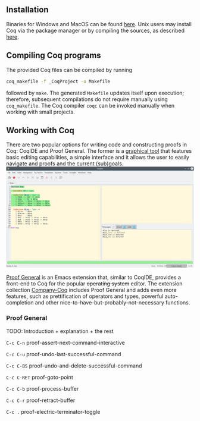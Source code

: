 ## Installation
Binaries for Windows and MacOS can be found [here](https://coq.inria.fr/download). Unix users may install Coq via the package manager or by compiling the sources, as described [here](https://coq.inria.fr/cocorico/Installation%20of%20Coq%20on%20Linux).

## Compiling Coq programs
The provided Coq files can be compiled by running
``` bash
coq_makefile -f _CoqProject -o Makefile
```
followed by `make`. The generated `Makefile` updates itself upon execution; therefore, subsequent compilations do not require manually using `coq_makefile`. The Coq compiler `coqc` can be invoked manually when working with small projects.

## Working with Coq
There are two popular options for writing code and constructing proofs in Coq: CoqIDE and Proof General. The former is a [graphical tool](https://coq.inria.fr/refman/Reference-Manual018.html) that features basic editing capabilities, a simple interface and it allows the user to easily navigate and proofs and the current (sub)goals.![CoqIDE](images/CoqIDE.png) 

[Proof General](https://proofgeneral.github.io/) is an Emacs extension that, similar to CoqIDE, provides a front-end to Coq for the popular ~~operating system~~ editor. The extension collection [Company-Coq](https://github.com/cpitclaudel/company-coq) includes Proof General and adds even more features, such as prettification of operators and types, powerful auto-completion and other nice-to-have-but-probably-not-necessary functions.

### Proof General

TODO: Introduction + explanation + the rest

`C-c C-n` proof-assert-next-command-interactive

`C-c C-u` proof-undo-last-successful-command 

`C-c C-BS` proof-undo-and-delete-successful-command 

`C-c C-RET` proof-goto-point 

`C-c C-b` proof-process-buffer

`C-c C-r` proof-retract-buffer

`C-c .` proof-electric-terminator-toggle 

